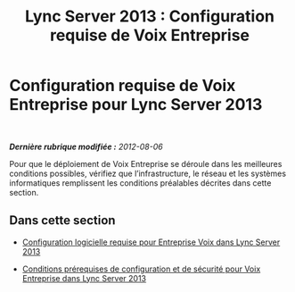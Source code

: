﻿---
title: 'Lync Server 2013 : Configuration requise de Voix Entreprise'
TOCTitle: Configuration requise de Voix Entreprise
ms:assetid: eca317b9-2f4f-4d40-9509-9d734b2305b0
ms:mtpsurl: https://technet.microsoft.com/fr-fr/library/Gg399068(v=OCS.15)
ms:contentKeyID: 49299227
ms.date: 05/20/2016
mtps_version: v=OCS.15
ms.translationtype: HT
---

# Configuration requise de Voix Entreprise pour Lync Server 2013

 

_**Dernière rubrique modifiée :** 2012-08-06_

Pour que le déploiement de Voix Entreprise se déroule dans les meilleures conditions possibles, vérifiez que l’infrastructure, le réseau et les systèmes informatiques remplissent les conditions préalables décrites dans cette section.

## Dans cette section

  - [Configuration logicielle requise pour Entreprise Voix dans Lync Server 2013](lync-server-2013-software-prerequisites-for-enterprise-voice.md)

  - [Conditions prérequises de configuration et de sécurité pour Voix Entreprise dans Lync Server 2013](lync-server-2013-security-and-configuration-prerequisites-for-enterprise-voice.md)

